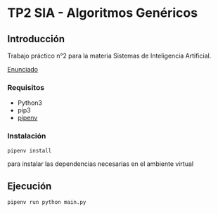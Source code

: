 
# TP2 SIA - Algoritmos Genéricos

## Introducción

Trabajo práctico n°2 para la materia Sistemas de Inteligencia Artificial.

[Enunciado](docs/SIA_TP2.pdf)

### Requisitos

- Python3
- pip3
- [pipenv](https://pypi.org/project/pipenv/)

### Instalación

```sh
pipenv install
```

para instalar las dependencias necesarias en el ambiente virtual

## Ejecución

```
pipenv run python main.py 
```
